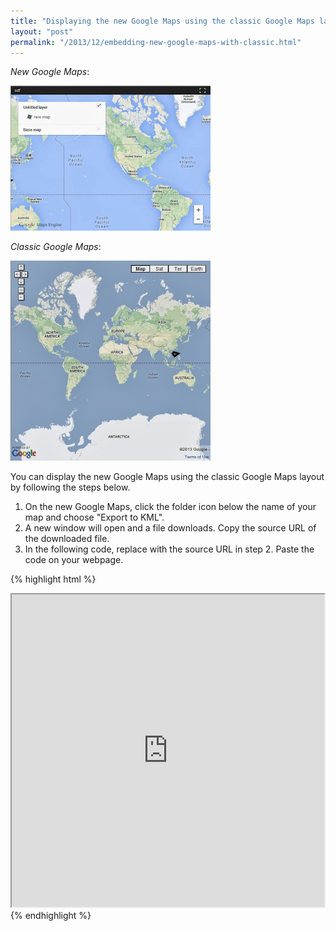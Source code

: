 ```yaml
---
title: "Displaying the new Google Maps using the classic Google Maps layout"
layout: "post"
permalink: "/2013/12/embedding-new-google-maps-with-classic.html"
---
```


*New Google Maps*:

![New Google Maps](/images/new.jpg)


*Classic Google Maps*:

![Classic Google Maps](/images/old.jpg)

You can display the new Google Maps using the classic Google Maps layout by following the steps below.

1. On the new Google Maps, click the folder icon below the name of your map and choose "Export to KML".
2. A new window will open and a file downloads. Copy the source URL of the downloaded file.
3. In the following code, replace <kml> with the source URL in step 2. Paste the code on your webpage.

{% highlight html %}
<iframe src="http://maps.google.com/maps?q=<kml>&output=embed" width="500" height="500"></iframe>
{% endhighlight %}
